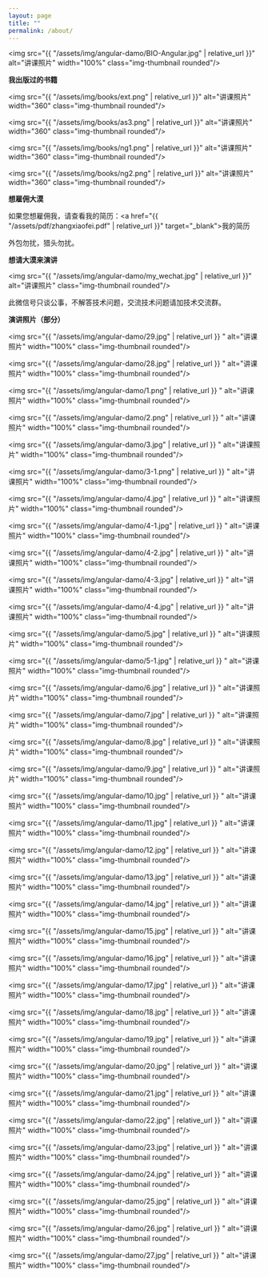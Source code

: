 ```yaml
---
layout: page
title: ""
permalink: /about/
---
```


<img src="{{ "/assets/img/angular-damo/BIO-Angular.jpg" | relative_url }}" alt="讲课照片" width="100%" class="img-thumbnail rounded"/>

**我出版过的书籍**

<img src="{{ "/assets/img/books/ext.png" | relative_url }}" alt="讲课照片" width="360" class="img-thumbnail rounded"/>

<img src="{{ "/assets/img/books/as3.png" | relative_url }}" alt="讲课照片" width="360" class="img-thumbnail rounded"/>

<img src="{{ "/assets/img/books/ng1.png" | relative_url }}" alt="讲课照片" width="360" class="img-thumbnail rounded"/>

<img src="{{ "/assets/img/books/ng2.png" | relative_url }}" alt="讲课照片" width="360" class="img-thumbnail rounded"/>

**想雇佣大漠**

如果您想雇佣我，请查看我的简历：<a href="{{ "/assets/pdf/zhangxiaofei.pdf" | relative_url }}" target="_blank">我的简历</a>

外包勿扰，猎头勿扰。

**想请大漠来演讲**

<img src="{{ "/assets/img/angular-damo/my_wechat.jpg" | relative_url }}" alt="讲课照片" class="img-thumbnail rounded"/>

此微信号只谈公事，不解答技术问题，交流技术问题请加技术交流群。

**演讲照片（部分）**

<img src="{{ "/assets/img/angular-damo/29.jpg" | relative_url }} " alt="讲课照片" width="100%" class="img-thumbnail rounded"/>

<img src="{{ "/assets/img/angular-damo/28.jpg" | relative_url }} " alt="讲课照片" width="100%" class="img-thumbnail rounded"/>

<img src="{{ "/assets/img/angular-damo/1.png" | relative_url }} " alt="讲课照片" width="100%" class="img-thumbnail rounded"/>

<img src="{{ "/assets/img/angular-damo/2.png" | relative_url }} " alt="讲课照片" width="100%" class="img-thumbnail rounded"/>

<img src="{{ "/assets/img/angular-damo/3.jpg" | relative_url }} " alt="讲课照片" width="100%" class="img-thumbnail rounded"/>

<img src="{{ "/assets/img/angular-damo/3-1.png" | relative_url }} " alt="讲课照片" width="100%" class="img-thumbnail rounded"/>

<img src="{{ "/assets/img/angular-damo/4.jpg" | relative_url }} " alt="讲课照片" width="100%" class="img-thumbnail rounded"/>

<img src="{{ "/assets/img/angular-damo/4-1.jpg" | relative_url }} " alt="讲课照片" width="100%" class="img-thumbnail rounded"/>

<img src="{{ "/assets/img/angular-damo/4-2.jpg" | relative_url }} " alt="讲课照片" width="100%" class="img-thumbnail rounded"/>

<img src="{{ "/assets/img/angular-damo/4-3.jpg" | relative_url }} " alt="讲课照片" width="100%" class="img-thumbnail rounded"/>

<img src="{{ "/assets/img/angular-damo/4-4.jpg" | relative_url }} " alt="讲课照片" width="100%" class="img-thumbnail rounded"/>

<img src="{{ "/assets/img/angular-damo/5.jpg" | relative_url }} " alt="讲课照片" width="100%" class="img-thumbnail rounded"/>

<img src="{{ "/assets/img/angular-damo/5-1.jpg" | relative_url }} " alt="讲课照片" width="100%" class="img-thumbnail rounded"/>

<img src="{{ "/assets/img/angular-damo/6.jpg" | relative_url }} " alt="讲课照片" width="100%" class="img-thumbnail rounded"/>

<img src="{{ "/assets/img/angular-damo/7.jpg" | relative_url }} " alt="讲课照片" width="100%" class="img-thumbnail rounded"/>

<img src="{{ "/assets/img/angular-damo/8.jpg" | relative_url }} " alt="讲课照片" width="100%" class="img-thumbnail rounded"/>

<img src="{{ "/assets/img/angular-damo/9.jpg" | relative_url }} " alt="讲课照片" width="100%" class="img-thumbnail rounded"/>

<img src="{{ "/assets/img/angular-damo/10.jpg" | relative_url }} " alt="讲课照片" width="100%" class="img-thumbnail rounded"/>

<img src="{{ "/assets/img/angular-damo/11.jpg" | relative_url }} " alt="讲课照片" width="100%" class="img-thumbnail rounded"/>

<img src="{{ "/assets/img/angular-damo/12.jpg" | relative_url }} " alt="讲课照片" width="100%" class="img-thumbnail rounded"/>

<img src="{{ "/assets/img/angular-damo/13.jpg" | relative_url }} " alt="讲课照片" width="100%" class="img-thumbnail rounded"/>

<img src="{{ "/assets/img/angular-damo/14.jpg" | relative_url }} " alt="讲课照片" width="100%" class="img-thumbnail rounded"/>

<img src="{{ "/assets/img/angular-damo/15.jpg" | relative_url }} " alt="讲课照片" width="100%" class="img-thumbnail rounded"/>

<img src="{{ "/assets/img/angular-damo/16.jpg" | relative_url }} " alt="讲课照片" width="100%" class="img-thumbnail rounded"/>

<img src="{{ "/assets/img/angular-damo/17.jpg" | relative_url }} " alt="讲课照片" width="100%" class="img-thumbnail rounded"/>

<img src="{{ "/assets/img/angular-damo/18.jpg" | relative_url }} " alt="讲课照片" width="100%" class="img-thumbnail rounded"/>

<img src="{{ "/assets/img/angular-damo/19.jpg" | relative_url }} " alt="讲课照片" width="100%" class="img-thumbnail rounded"/>

<img src="{{ "/assets/img/angular-damo/20.jpg" | relative_url }} " alt="讲课照片" width="100%" class="img-thumbnail rounded"/>

<img src="{{ "/assets/img/angular-damo/21.jpg" | relative_url }} " alt="讲课照片" width="100%" class="img-thumbnail rounded"/>

<img src="{{ "/assets/img/angular-damo/22.jpg" | relative_url }} " alt="讲课照片" width="100%" class="img-thumbnail rounded"/>

<img src="{{ "/assets/img/angular-damo/23.jpg" | relative_url }} " alt="讲课照片" width="100%" class="img-thumbnail rounded"/>

<img src="{{ "/assets/img/angular-damo/24.jpg" | relative_url }} " alt="讲课照片" width="100%" class="img-thumbnail rounded"/>

<img src="{{ "/assets/img/angular-damo/25.jpg" | relative_url }} " alt="讲课照片" width="100%" class="img-thumbnail rounded"/>

<img src="{{ "/assets/img/angular-damo/26.jpg" | relative_url }} " alt="讲课照片" width="100%" class="img-thumbnail rounded"/>

<img src="{{ "/assets/img/angular-damo/27.jpg" | relative_url }} " alt="讲课照片" width="100%" class="img-thumbnail rounded"/>
